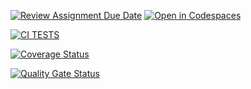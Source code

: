 [![Review Assignment Due Date](https://classroom.github.com/assets/deadline-readme-button-22041afd0340ce965d47ae6ef1cefeee28c7c493a6346c4f15d667ab976d596c.svg)](https://classroom.github.com/a/OTAAcbYr)
[![Open in Codespaces](https://classroom.github.com/assets/launch-codespace-2972f46106e565e64193e422d61a12cf1da4916b45550586e14ef0a7c637dd04.svg)](https://classroom.github.com/open-in-codespaces?assignment_repo_id=18773428)

[![CI TESTS](https://github.com/ULL-ESIT-INF-DSI-2425/prct06-generics-solid-Ivanperez03/actions/workflows/ci.yml/badge.svg)](https://github.com/ULL-ESIT-INF-DSI-2425/prct06-generics-solid-Ivanperez03/actions/workflows/ci.yml)

[![Coverage Status](https://coveralls.io/repos/github/ULL-ESIT-INF-DSI-2425/prct08-filesystem-funko-app-Ivanperez03/badge.svg?branch=main)](https://coveralls.io/github/ULL-ESIT-INF-DSI-2425/prct08-filesystem-funko-app-Ivanperez03?branch=main)

[![Quality Gate Status](https://sonarcloud.io/api/project_badges/measure?project=ULL-ESIT-INF-DSI-2425_prct08-filesystem-funko-app-Ivanperez03&metric=alert_status)](https://sonarcloud.io/summary/new_code?id=ULL-ESIT-INF-DSI-2425_prct08-filesystem-funko-app-Ivanperez03)